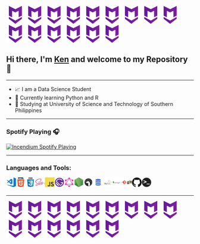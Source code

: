 ![alt text](https://github.com/adam-p/markdown-here/raw/master/src/common/images/icon48.png)
![alt text](https://github.com/adam-p/markdown-here/raw/master/src/common/images/icon48.png)
![alt text](https://github.com/adam-p/markdown-here/raw/master/src/common/images/icon48.png)
![alt text](https://github.com/adam-p/markdown-here/raw/master/src/common/images/icon48.png)
![alt text](https://github.com/adam-p/markdown-here/raw/master/src/common/images/icon48.png)
![alt text](https://github.com/adam-p/markdown-here/raw/master/src/common/images/icon48.png)
![alt text](https://github.com/adam-p/markdown-here/raw/master/src/common/images/icon48.png)
![alt text](https://github.com/adam-p/markdown-here/raw/master/src/common/images/icon48.png)
![alt text](https://github.com/adam-p/markdown-here/raw/master/src/common/images/icon48.png)
![alt text](https://github.com/adam-p/markdown-here/raw/master/src/common/images/icon48.png)
![alt text](https://github.com/adam-p/markdown-here/raw/master/src/common/images/icon48.png)
![alt text](https://github.com/adam-p/markdown-here/raw/master/src/common/images/icon48.png)
![alt text](https://github.com/adam-p/markdown-here/raw/master/src/common/images/icon48.png)
![alt text](https://github.com/adam-p/markdown-here/raw/master/src/common/images/icon48.png)
![alt text](https://github.com/adam-p/markdown-here/raw/master/src/common/images/icon48.png)


## Hi there, I'm [Ken](https://bit.ly/3mxAjFY) and welcome to my Repository 👋
___

- 📈 I am a Data Science Student
- 🌱 Currently learning Python and R
- 📖 Studying at University of Science and Technology of Southern Philippines
___
### Spotify Playing 🎧
[<img src="https://now-playing-codestackr.vercel.app/api/spotify-playing" alt="Incendium Spotify Playing" width="350" />](https://open.spotify.com/user/31dmgsfkrwo4vkxkdvqoaguoh2fu)
___
### Languages and Tools:
<img align="left" alt="Visual Studio Code" width="26px" src="https://raw.githubusercontent.com/github/explore/80688e429a7d4ef2fca1e82350fe8e3517d3494d/topics/visual-studio-code/visual-studio-code.png" />
<img align="left" alt="HTML5" width="26px" src="https://raw.githubusercontent.com/github/explore/80688e429a7d4ef2fca1e82350fe8e3517d3494d/topics/html/html.png" />
<img align="left" alt="CSS3" width="26px" src="https://raw.githubusercontent.com/github/explore/80688e429a7d4ef2fca1e82350fe8e3517d3494d/topics/css/css.png" />
<img align="left" alt="Sass" width="26px" src="https://raw.githubusercontent.com/github/explore/80688e429a7d4ef2fca1e82350fe8e3517d3494d/topics/sass/sass.png" />
<img align="left" alt="JavaScript" width="26px" src="https://raw.githubusercontent.com/github/explore/80688e429a7d4ef2fca1e82350fe8e3517d3494d/topics/javascript/javascript.png" />

<img align="left" alt="Gatsby" width="26px" src="https://raw.githubusercontent.com/github/explore/e94815998e4e0713912fed477a1f346ec04c3da2/topics/gatsby/gatsby.png" />
<img align="left" alt="GraphQL" width="26px" src="https://raw.githubusercontent.com/github/explore/80688e429a7d4ef2fca1e82350fe8e3517d3494d/topics/graphql/graphql.png" />
<img align="left" alt="Node.js" width="26px" src="https://raw.githubusercontent.com/github/explore/80688e429a7d4ef2fca1e82350fe8e3517d3494d/topics/nodejs/nodejs.png" />
<img align="left" alt="Deno" width="26px" src="https://raw.githubusercontent.com/github/explore/361e2821e2dea67711cde99c9c40ed357061cf27/topics/deno/deno.png" />
<img align="left" alt="SQL" width="26px" src="https://raw.githubusercontent.com/github/explore/80688e429a7d4ef2fca1e82350fe8e3517d3494d/topics/sql/sql.png" />
<img align="left" alt="MySQL" width="26px" src="https://raw.githubusercontent.com/github/explore/80688e429a7d4ef2fca1e82350fe8e3517d3494d/topics/mysql/mysql.png"/>
<img align="left" alt="MongoDB" width="26px" src="https://raw.githubusercontent.com/github/explore/80688e429a7d4ef2fca1e82350fe8e3517d3494d/topics/mongodb/mongodb.png" />
<img align="left" alt="Git" width="26px" src="https://raw.githubusercontent.com/github/explore/80688e429a7d4ef2fca1e82350fe8e3517d3494d/topics/git/git.png" />
<img align="left" alt="GitHub" width="26px" src="https://raw.githubusercontent.com/github/explore/78df643247d429f6cc873026c0622819ad797942/topics/github/github.png" />
<img align="left" alt="Terminal" width="26px" src="https://raw.githubusercontent.com/github/explore/80688e429a7d4ef2fca1e82350fe8e3517d3494d/topics/terminal/terminal.png" />
<br />
<br />

___


![alt text](https://github.com/adam-p/markdown-here/raw/master/src/common/images/icon48.png)
![alt text](https://github.com/adam-p/markdown-here/raw/master/src/common/images/icon48.png)
![alt text](https://github.com/adam-p/markdown-here/raw/master/src/common/images/icon48.png)
![alt text](https://github.com/adam-p/markdown-here/raw/master/src/common/images/icon48.png)
![alt text](https://github.com/adam-p/markdown-here/raw/master/src/common/images/icon48.png)
![alt text](https://github.com/adam-p/markdown-here/raw/master/src/common/images/icon48.png)
![alt text](https://github.com/adam-p/markdown-here/raw/master/src/common/images/icon48.png)
![alt text](https://github.com/adam-p/markdown-here/raw/master/src/common/images/icon48.png)
![alt text](https://github.com/adam-p/markdown-here/raw/master/src/common/images/icon48.png)
![alt text](https://github.com/adam-p/markdown-here/raw/master/src/common/images/icon48.png)
![alt text](https://github.com/adam-p/markdown-here/raw/master/src/common/images/icon48.png)
![alt text](https://github.com/adam-p/markdown-here/raw/master/src/common/images/icon48.png)
![alt text](https://github.com/adam-p/markdown-here/raw/master/src/common/images/icon48.png)
![alt text](https://github.com/adam-p/markdown-here/raw/master/src/common/images/icon48.png)
![alt text](https://github.com/adam-p/markdown-here/raw/master/src/common/images/icon48.png)
